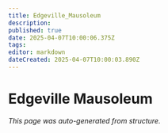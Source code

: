 ```yaml
---
title: Edgeville_Mausoleum
description: 
published: true
date: 2025-04-07T10:00:06.375Z
tags: 
editor: markdown
dateCreated: 2025-04-07T10:00:03.890Z
---
```


# Edgeville Mausoleum

*This page was auto-generated from structure.*